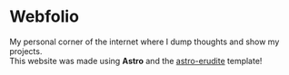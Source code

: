 # Webfolio

My personal corner of the internet where I dump thoughts and show my projects.  
This website was made using **Astro** and the [astro-erudite](https://github.com/jktrn/astro-erudite.git) template!
